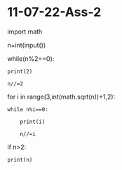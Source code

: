 # 11-07-22-Ass-2
import math

n=int(input())

while(n%2==0):

    print(2)

    n//=2

for i in range(3,int(math.sqrt(n))+1,2):

    while n%i==0:

        print(i)

        n//=i

if n>2:

   

    print(n)
